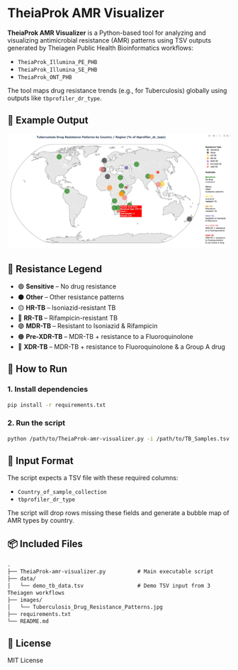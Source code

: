 # TheiaProk AMR Visualizer

**TheiaProk AMR Visualizer** is a Python-based tool for analyzing and visualizing antimicrobial resistance (AMR) patterns using TSV outputs generated by Theiagen Public Health Bioinformatics workflows:

- `TheiaProk_Illumina_PE_PHB`
- `TheiaProk_Illumina_SE_PHB`
- `TheiaProk_ONT_PHB`

The tool maps drug resistance trends (e.g., for Tuberculosis) globally using outputs like `tbprofiler_dr_type`.

## 🧪 Example Output

![Tuberculosis Drug Resistance Patterns](images/Tuberculosis_Drug_Resistance_Patterns.jpg)

## 📌 Resistance Legend

- 🟢 **Sensitive** – No drug resistance  
- ⚫ **Other** – Other resistance patterns  
- 🟡 **HR-TB** – Isoniazid-resistant TB  
- 🔵 **RR-TB** – Rifampicin-resistant TB  
- 🟣 **MDR-TB** – Resistant to Isoniazid & Rifampicin  
- 🟠 **Pre-XDR-TB** – MDR-TB + resistance to a Fluoroquinolone  
- 🔴 **XDR-TB** – MDR-TB + resistance to Fluoroquinolone & a Group A drug  

## 🚀 How to Run

### 1. Install dependencies
```bash
pip install -r requirements.txt
```

### 2. Run the script
```bash
python /path/to/TheiaProk-amr-visualizer.py -i /path/to/TB_Samples.tsv
```

## 📄 Input Format

The script expects a TSV file with these required columns:
- `Country_of_sample_collection`
- `tbprofiler_dr_type`

The script will drop rows missing these fields and generate a bubble map of AMR types by country.

## 📦 Included Files

```
.
├── TheiaProk-amr-visualizer.py          # Main executable script
├── data/
│   └── demo_tb_data.tsv                 # Demo TSV input from 3 Theiagen workflows
├── images/
│   └── Tuberculosis_Drug_Resistance_Patterns.jpg
├── requirements.txt
└── README.md
```

## 📜 License

MIT License
